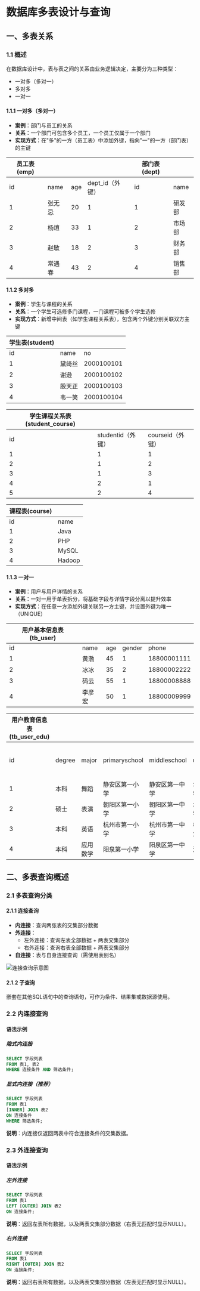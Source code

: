 # 数据库多表设计与查询

## 一、多表关系

### 1.1 概述
在数据库设计中，表与表之间的关系由业务逻辑决定，主要分为三种类型：
- 一对多（多对一）
- 多对多
- 一对一


#### 1.1.1 一对多（多对一）
- **案例**：部门与员工的关系  
- **关系**：一个部门可包含多个员工，一个员工仅属于一个部门  
- **实现方式**：在"多"的一方（员工表）中添加外键，指向"一"的一方（部门表）的主键  

| 员工表(emp)       |        |        |            | 部门表(dept)       |        |
|-------------------|--------|--------|------------|--------------------|--------|
| id                | name   | age    | dept_id（外键） | id                 | name   |
| 1                 | 张无忌 | 20     | 1          | 1                  | 研发部 |
| 2                 | 杨逍   | 33     | 1          | 2                  | 市场部 |
| 3                 | 赵敏   | 18     | 2          | 3                  | 财务部 |
| 4                 | 常遇春 | 43     | 2          | 4                  | 销售部 |


#### 1.1.2 多对多
- **案例**：学生与课程的关系  
- **关系**：一个学生可选修多门课程，一门课程可被多个学生选修  
- **实现方式**：新增中间表（如学生课程关系表），包含两个外键分别关联双方主键  

| 学生表(student)   |        |          |
|-------------------|--------|----------|
| id                | name   | no       |
| 1                 | 黛绮丝 | 2000100101 |
| 2                 | 谢逊   | 2000100102 |
| 3                 | 殷天正 | 2000100103 |
| 4                 | 韦一笑 | 2000100104 |

| 学生课程关系表(student_course) |            |            |
|--------------------------------|------------|------------|
| id                             | studentid（外键） | courseid（外键） |
| 1                              | 1          | 1          |
| 2                              | 1          | 2          |
| 3                              | 1          | 3          |
| 4                              | 2          | 1          |
| 5                              | 2          | 4          |

| 课程表(course)    |        |
|-------------------|--------|
| id                | name   |
| 1                 | Java   |
| 2                 | PHP    |
| 3                 | MySQL  |
| 4                 | Hadoop |


#### 1.1.3 一对一
- **案例**：用户与用户详情的关系  
- **关系**：一对一用于单表拆分，将基础字段与详情字段分离以提升效率  
- **实现方式**：在任意一方添加外键关联另一方主键，并设置外键为唯一（UNIQUE）  

| 用户基本信息表(tb_user) |        |       |        |          |
|-------------------------|--------|-------|--------|----------|
| id                      | name   | age   | gender | phone    |
| 1                       | 黄渤   | 45    | 1      | 18800001111 |
| 2                       | 冰冰   | 35    | 2      | 18800002222 |
| 3                       | 码云   | 55    | 1      | 18800008888 |
| 4                       | 李彦宏 | 50    | 1      | 18800009999 |

| 用户教育信息表(tb_user_edu) |        |        |                  |                  |             |        |
|-----------------------------|--------|--------|------------------|------------------|-------------|--------|
| id                          | degree | major  | primaryschool    | middleschool     | university  | userid（外键+唯一） |
| 1                           | 本科   | 舞蹈   | 静安区第一小学   | 静安区第一中学   | 北京舞蹈学院 | 1      |
| 2                           | 硕士   | 表演   | 朝阳区第一小学   | 朝阳区第一中学   | 北京电影学院 | 2      |
| 3                           | 本科   | 英语   | 杭州市第一小学   | 杭州市第一中学   | 杭州师范大学 | 3      |
| 4                           | 本科   | 应用数学 | 阳泉第一小学     | 阳泉区第一中学   | 清华大学    | 4      |


## 二、多表查询概述

### 2.1 多表查询分类

#### 2.1.1 连接查询
- **内连接**：查询两张表的交集部分数据  
- **外连接**：  
  - 左外连接：查询左表全部数据 + 两表交集部分  
  - 右外连接：查询右表全部数据 + 两表交集部分  
- **自连接**：表与自身连接查询（需使用表别名）  

![连接查询示意图]()


#### 2.1.2 子查询
嵌套在其他SQL语句中的查询语句，可作为条件、结果集或数据源使用。


### 2.2 内连接查询
#### 语法示例
##### 隐式内连接
```sql
SELECT 字段列表 
FROM 表1, 表2 
WHERE 连接条件 AND 筛选条件;
```

##### 显式内连接（推荐）
```sql
SELECT 字段列表 
FROM 表1 
[INNER] JOIN 表2 
ON 连接条件 
WHERE 筛选条件;
```

**说明**：内连接仅返回两表中符合连接条件的交集数据。


### 2.3 外连接查询
#### 语法示例
##### 左外连接
```sql
SELECT 字段列表 
FROM 表1 
LEFT [OUTER] JOIN 表2 
ON 连接条件;
```
**说明**：返回左表所有数据，以及两表交集部分数据（右表无匹配时显示NULL）。

##### 右外连接
```sql
SELECT 字段列表 
FROM 表1 
RIGHT [OUTER] JOIN 表2 
ON 连接条件;
```
**说明**：返回右表所有数据，以及两表交集部分数据（左表无匹配时显示NULL）。
